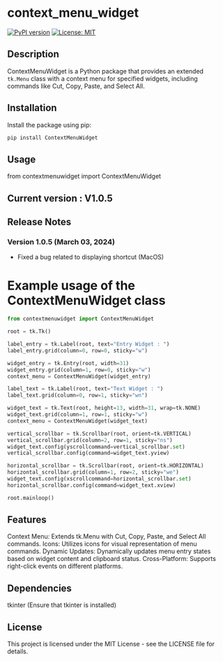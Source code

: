 # context_menu_widget

[![PyPI version](https://badge.fury.io/py/ContextMenuWidget.svg)](https://badge.fury.io/py/ContextMenuWidget)
[![License: MIT](https://img.shields.io/badge/License-MIT-blue.svg)](https://opensource.org/licenses/MIT)

## Description

ContextMenuWidget is a Python package that provides an extended `tk.Menu` class with a context menu for specified widgets, including commands like Cut, Copy, Paste, and Select All.

## Installation

Install the package using pip:

```bash
pip install ContextMenuWidget
```
## Usage
from contextmenuwidget import ContextMenuWidget

## Current version : V1.0.5

## Release Notes

### Version 1.0.5 (March 03, 2024)
- Fixed a bug related to displaying shortcut (MacOS)


# Example usage of the ContextMenuWidget class

```python
from contextmenuwidget import ContextMenuWidget

root = tk.Tk()

label_entry = tk.Label(root, text="Entry Widget : ")
label_entry.grid(column=0, row=0, sticky="w")

widget_entry = tk.Entry(root, width=31)
widget_entry.grid(column=1, row=0, sticky="w")
context_menu = ContextMenuWidget(widget_entry)

label_text = tk.Label(root, text="Text Widget : ")
label_text.grid(column=0, row=1, sticky="wn")

widget_text = tk.Text(root, height=13, width=31, wrap=tk.NONE)
widget_text.grid(column=1, row=1, sticky="w")
context_menu = ContextMenuWidget(widget_text)

vertical_scrollbar = tk.Scrollbar(root, orient=tk.VERTICAL)
vertical_scrollbar.grid(column=2, row=1, sticky="ns")
widget_text.config(yscrollcommand=vertical_scrollbar.set)
vertical_scrollbar.config(command=widget_text.yview)

horizontal_scrollbar = tk.Scrollbar(root, orient=tk.HORIZONTAL)
horizontal_scrollbar.grid(column=1, row=2, sticky="we")
widget_text.config(xscrollcommand=horizontal_scrollbar.set)
horizontal_scrollbar.config(command=widget_text.xview)

root.mainloop()
```

## Features
Context Menu: Extends tk.Menu with Cut, Copy, Paste, and Select All commands.
Icons: Utilizes icons for visual representation of menu commands.
Dynamic Updates: Dynamically updates menu entry states based on widget content and clipboard status.
Cross-Platform: Supports right-click events on different platforms.

## Dependencies
tkinter (Ensure that tkinter is installed)

## License
This project is licensed under the MIT License - see the LICENSE file for details.